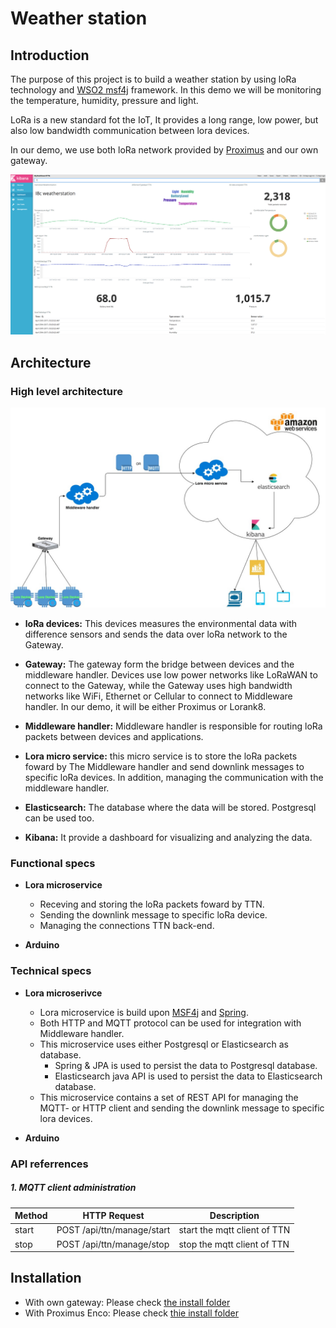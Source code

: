 # Weather station
## Introduction
The purpose of this project is to build a weather station by using loRa technology and [WSO2 msf4j](http://wso2.com/products/microservices-framework-for-java/) framework. In this demo we will be monitoring the temperature, humidity, pressure and light. 

LoRa is a new standard fot the IoT, It provides a long range, low power, but also low bandwidth communication between lora devices.

In our demo, we use both loRa network provided by [Proximus](https://www.enco.io/) and our own gateway.

![dashboard](./doc/img/screenshot_kibana.png)

## Architecture

### High level architecture

![architecture](./doc/img/architecture_weather_station.jpg)

* **loRa devices:** This devices measures the environmental data with difference sensors and sends the data over loRa network to the Gateway. 


*  **Gateway:** The gateway form the bridge between devices and the middleware handler. Devices use low power networks like LoRaWAN to connect to the Gateway, while the Gateway uses high bandwidth networks like WiFi, Ethernet or Cellular to connect to Middleware handler. In our demo, it will be either Proximus or Lorank8.


*  **Middleware handler:** Middleware handler is responsible for routing loRa packets between devices and applications.

*  **Lora micro service:** this micro service is to store the loRa packets foward by The Middleware handler and send downlink messages to specific loRa devices. In addition, managing the communication with the middleware handler.

* **Elasticsearch:** The database where the data will be stored. Postgresql can be used too.

* **Kibana:** It provide a dashboard for visualizing and analyzing the data.

### Functional specs

* **Lora microservice**
	* Receving and storing the loRa packets foward by TTN.
	* Sending the downlink message to specific loRa device.
	* Managing the connections TTN back-end.

* **Arduino**

### Technical specs

* **Lora microserivce**
	* Lora microservice is build upon [MSF4j](https://github.com/wso2/msf4j) and [Spring](https://spring.io). 
	* Both HTTP and MQTT protocol can be used for integration with Middleware handler.
	* This microservice uses either Postgresql or Elasticsearch as database.
		* Spring & JPA is used to persist the data to Postgresql database.
		* Elasticsearch java API is used to persist the data to Elasticsearch database.
	* This microservice contains a set of REST API for managing the MQTT- or HTTP client and sending the downlink message to specific lora devices.

* **Arduino**

### <a name="apireferrences">API referrences</a>

##### 1. MQTT client administration 

| **Method** | **HTTP Request** | **Description** |
|---|---|---|
| start  | POST /api/ttn/manage/start  | start the mqtt client of TTN  |
| stop  | POST /api/ttn/manage/stop  | stop the mqtt client of TTN  |

## Installation

* With own gateway: Please check [the install folder]()
* With Proximus Enco: Please check [thie install folder]()